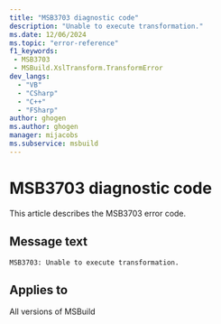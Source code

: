 ```yaml
---
title: "MSB3703 diagnostic code"
description: "Unable to execute transformation."
ms.date: 12/06/2024
ms.topic: "error-reference"
f1_keywords:
 - MSB3703
 - MSBuild.XslTransform.TransformError
dev_langs:
  - "VB"
  - "CSharp"
  - "C++"
  - "FSharp"
author: ghogen
ms.author: ghogen
manager: mijacobs
ms.subservice: msbuild
---
```


# MSB3703 diagnostic code

<!-- :::ErrorDefinitionDescription::: -->
<!-- :::editable-content name="introDescription"::: -->
This article describes the MSB3703 error code.
<!-- :::editable-content-end::: -->

## Message text

`MSB3703: Unable to execute transformation.`

<!-- :::editable-content name="postOutputDescription"::: -->
<!--
{StrBegin="MSB3703: "}
-->
<!-- :::editable-content-end::: -->
<!-- :::ErrorDefinitionDescription-end::: -->

## Applies to

All versions of MSBuild
